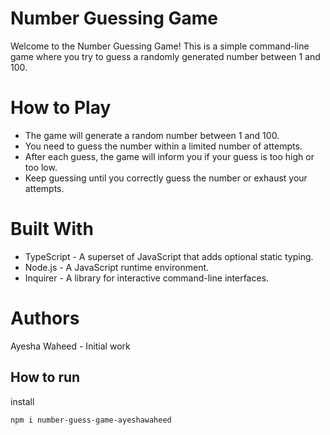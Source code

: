 # Number Guessing Game

Welcome to the Number Guessing Game! This is a simple command-line game where you try to guess a randomly generated number between 1 and 100.

# How to Play

- The game will generate a random number between 1 and 100.
- You need to guess the number within a limited number of attempts.
- After each guess, the game will inform you if your guess is too high or too low.
- Keep guessing until you correctly guess the number or exhaust your attempts.

# Built With

- TypeScript - A superset of JavaScript that adds optional static typing.
- Node.js - A JavaScript runtime environment.
- Inquirer - A library for interactive command-line interfaces.

# Authors
Ayesha Waheed - Initial work

## How to run
install 
```bash
npm i number-guess-game-ayeshawaheed

